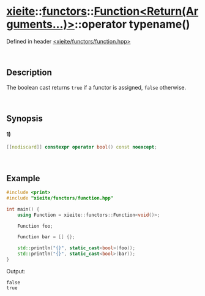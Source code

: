 # [xieite](../../../../../../xieite.md)\:\:[functors](../../../../../../functors.md)\:\:[Function<Return(Arguments...)>](../../../../function.md)\:\:operator typename\(\)
Defined in header [<xieite/functors/function.hpp>](../../../../../../../include/xieite/functors/function.hpp)

&nbsp;

## Description
The boolean cast returns `true` if a functor is assigned, `false` otherwise.

&nbsp;

## Synopsis
#### 1)
```cpp
[[nodiscard]] constexpr operator bool() const noexcept;
```

&nbsp;

## Example
```cpp
#include <print>
#include "xieite/functors/function.hpp"

int main() {
    using Function = xieite::functors::Function<void()>;

    Function foo;

    Function bar = [] {};

    std::println("{}", static_cast<bool>(foo));
    std::println("{}", static_cast<bool>(bar));
}
```
Output:
```
false
true
```
